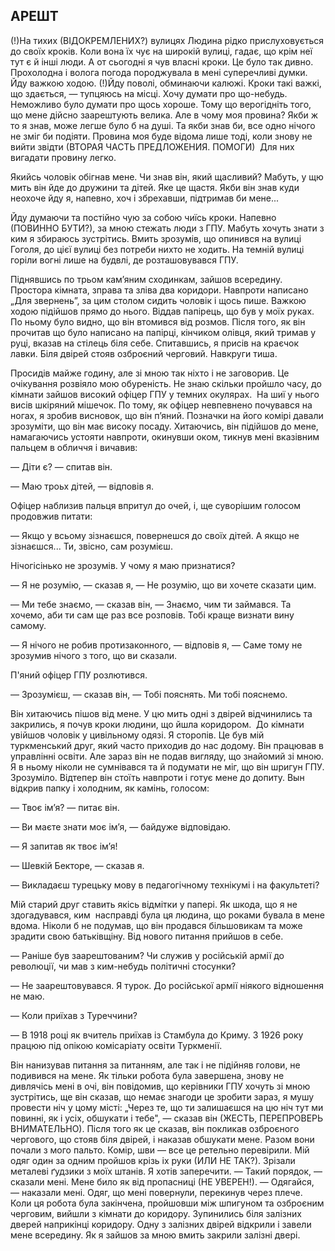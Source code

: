 ## АРЕШТ

(!)На тихих (ВІДОКРЕМЛЕНИХ?) вулицях Людина рідко прислуховується до своїх кроків. Коли вона їх чує на широкій вулиці, гадає, що крім неї тут є й інші люди. А от сьогодні я чув власні кроки. Це було так дивно.
Прохолодна і волога погода породжувала в мені суперечливі думки.
Йду важкою ходою.
(!)Йду поволі, обминаючи калюжі. Кроки такі важкі, що здається, — тупцяюсь на місці. Хочу думати про що-небудь. 
Неможливо було думати про щось хороше.
Тому що верогідніть того, що мене дійсно заарештують велика.
Але в чому моя провина?
Якби ж то я знав, може легше було б на душі.
Та якби знав би, все одно нічого не зміг би подіяти.
Провина моя буде відома лише тоді, коли знову не вийти звідти (ВТОРАЯ ЧАСТЬ ПРЕДЛОЖЕНИЯ. ПОМОГИ) 
Для них вигадати провину легко.

Якийсь чоловік обігнав мене.
Чи знав він, який щасливий?
Мабуть, у щю мить він йде до дружини та дітей.
Яке це щастя.
Якби він знав куди неохоче йду я, напевно, хоч і збрехавши, підтримав би мене...

Йду думаючи та постійно чую за собою чиїсь кроки.
Напевно (ПОВИННО БУТИ?), за мною стежать люди з ГПУ.
Мабуть хочуть знати з ким я збираюсь зустрітись.
Вмить зрозумів, що опинився на вулиці Гоголя, до цієї вулиці без потреби нихто не ходить.
На темній вулиці горіли вогні лише на будвлі, де розташовувався ГПУ.

Піднявшись по трьом кам’яним сходинкам, зайшов всередину.
Простора кімната, зправа та зліва два коридори.
Навпроти написано „Для звернень”, за цим столом сидить чоловік і щось пише.
Важкою ходою підійшов прямо до нього.
Віддав папірець, що був у моїх руках.
По ньому було видно, що він втомився від розмов.
Після того, як він прочитав що було написано на папірці, кінчиком олівця, який тримав у руці, вказав на стілець біля себе.
Спитавшись, я присів на краєчок лавки.
Біля двірей стояв озброєний черговий.
Навкруги тиша.

Просидів майже годину, але зі мною так ніхто і не заговорив.
Це очікування розвіяло мою обуреність.
Не знаю скільки пройшло часу, до кімнати зайшов високий офіцер ГПУ у темних окулярах. 
На шиї у нього висів шкіряний мішечок.
По тому, як офіцер невпевнено почувався на ногах, я зробив висновок, що він п’яний.
Позначки на його комірі давали зрозуміти, що він має високу посаду.
Хитаючись, він підійшов до мене, намагаючись устояти навпроти, окинувши оком, тикнув мені вказівним пальцем в обличчя і вичавив:

— Діти є? — спитав він.

— Маю троьх дітей, — відповів я.

Офіцер наблизив пальця впритул до очей, і, ще суворішим голосом продовжив питати:

— Якщо у всьому зізнаєшся, повернешся до своїх дітей.
А якщо не зізнаєшся...
Ти, звісно, сам розумієш.

Нічогісінько не зрозумів.
У чому я маю признатися?

— Я не розумію, — сказав я, — Не розумію, що ви хочете сказати цим.

— Ми тебе знаємо, — сказав він, — Знаємо, чим ти займався.
Та хочемо, аби ти сам ще раз все розповів.
Тобі краще визнати вину самому.

— Я нічого не робив протизаконного, — відповів я, — Саме тому не зрозумив нічого з того, що ви сказали.

П'яний офіцер ГПУ розлютився.

— Зрозумієш, — сказав він, — Тобі пояснять.
Ми тобі пояснемо.

Він хитаючись пішов від мене.
У цю мить одні з двірей відчинились та закрились, я почув кроки людини, що йшла коридором. 
До кімнати увійшов чоловік у цивільному одязі.
Я сторопів.
Це був мій туркменський друг, який часто приходив до нас додому.
Він працював в управлінні освіти.
Але зараз він не подав вигляду, що знайомий зі мною.
Я в ньому ніколи не сумнівався та й подумати не міг, що він шригун ГПУ.
Зрозуміло.
Відтепер він стоїть навпроти і готує мене до допиту.
Вын відкрив папку і холодним, як камінь, голосом:

— Твоє ім’я? — питає він.

— Ви маєте знати моє ім’я, — байдуже відповідаю.

— Я запитав як твоє ім’я!

— Шевкій Бекторе, — сказав я.

— Викладаєш турецьку мову в педагогічному технікумі і на факультеті?

Мій старий друг ставить якісь відмітки у папері.
Як шкода, що я не здогадувався, ким  насправді була ця людина, що роками бувала в мене вдома.
Ніколи б не подумав, що він продався більшовикам та може зрадити свою батьківщіну.
Від нового питання прийшов в себе.

— Раніше був заарештованим?
Чи служив у російській армії до революції, чи мав з ким-небудь політичні стосунки?

— Не заарештовувався.
Я турок.
До російської армії ніякого відношення не маю.

— Коли приїхав з Туреччини?

— В 1918 році як вчитель приїхав із Стамбула до Криму.
З 1926 року працюю під опікою комісаріату освіти Туркменії.

Він нанизував питання за питанням, але так і не підійняв голови, не подивився на мене.
Як тільки робота була завершена, знову не дивлячісь мені в очі, він повідомив, що керівники ГПУ хочуть зі мною зустрітись, ще він сказав, що немає знагоди це зробити зараз, я мушу провести ніч у цому місті: „Через те, що ти залишаєшся на цю ніч тут ми повинні, як і усіх, обшукати і тебе", — сказав він (ЖЕСТЬ, ПЕРЕПРОВЕРЬ ВНИМАТЕЛЬНО).
Після того як це сказав, він покликав озброєного чергового, що стояв біля двірей, і наказав обшукати мене.
Разом вони почали з мого пальто.
Комір, шви — все це ретельно перевірили.
Мій одяг один за одним пройшов крізь іх руки (ИЛИ НЕ ТАК?).
Зрізали металеві ґудзики з моїх штанів.
Я хотів заперечити.
— Такий порядок, — сказали мені.
Мене било як від пропасниці (НЕ УВЕРЕН!).
— Одягайся, — наказали мені.
Одяг, що мені повернули, перекинув через плече.
Коли ця робота була закінчена, пройшовши між шпигуном та озброєним черговим, вийшли з кімнати до коридору.
Зупинились біля залізних дверей наприкінці коридору.
Одну з залізних двірей відкрили і завели мене всередину.
Як я зайшов за мною вмить закрили залізні двері.
